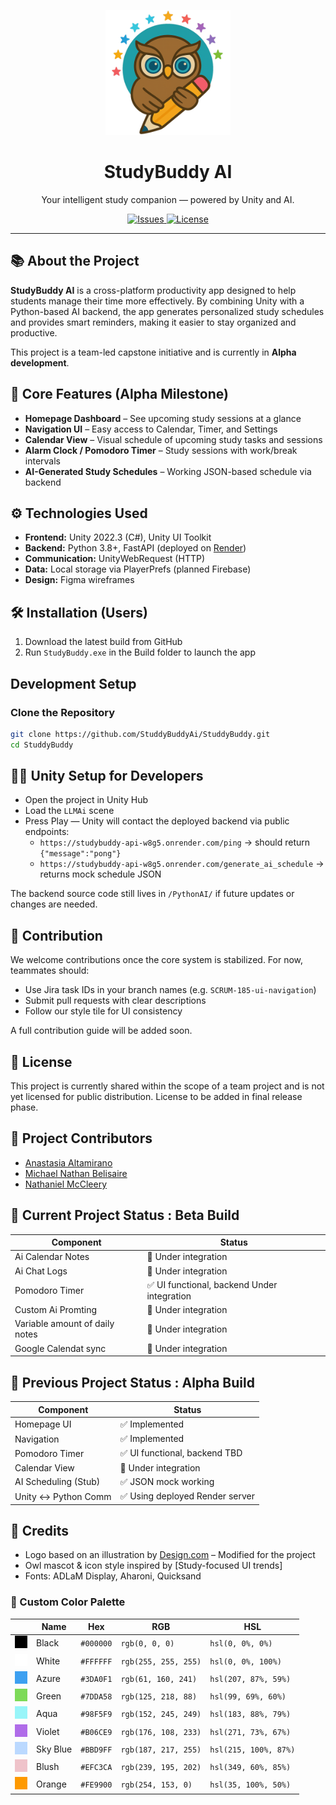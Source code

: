 <p align="center">
  <img src="docs/studybuddy_logo.png" alt="StudyBuddy Logo" width="200" />
</p>

<h1 align="center">StudyBuddy AI</h1>

<p align="center">
  Your intelligent study companion — powered by Unity and AI.
</p>

<p align="center">
  <a href="https://github.com/StuddyBuddyAi/StuddyBuddy/issues">
    <img alt="Issues" src="https://img.shields.io/github/issues/StuddyBuddyAi/StuddyBuddy?style=flat-square&logo=github">
  </a>
  <a href="https://github.com/StuddyBuddyAi/StuddyBuddy/blob/main/LICENSE">
    <img alt="License" src="https://img.shields.io/badge/license-pending-lightgrey?style=flat-square">
  </a>
</p>

---

## 📚 About the Project

**StudyBuddy AI** is a cross-platform productivity app designed to help students manage their time more effectively. By combining Unity with a Python-based AI backend, the app generates personalized study schedules and provides smart reminders, making it easier to stay organized and productive.

This project is a team-led capstone initiative and is currently in **Alpha development**.

## 🚀 Core Features (Alpha Milestone)

- **Homepage Dashboard** – See upcoming study sessions at a glance
- **Navigation UI** – Easy access to Calendar, Timer, and Settings
- **Calendar View** – Visual schedule of upcoming study tasks and sessions
- **Alarm Clock / Pomodoro Timer** – Study sessions with work/break intervals
- **AI-Generated Study Schedules** – Working JSON-based schedule via backend

## ⚙ Technologies Used

- **Frontend:** Unity 2022.3 (C#), Unity UI Toolkit
- **Backend:** Python 3.8+, FastAPI (deployed on [Render](https://studybuddy-api-w8g5.onrender.com))
- **Communication:** UnityWebRequest (HTTP)
- **Data:** Local storage via PlayerPrefs (planned Firebase)
- **Design:** Figma wireframes

## 🛠️ Installation (Users)

1. Download the latest build from GitHub
2. Run `StudyBuddy.exe` in the Build folder to launch the app

## Development Setup

### Clone the Repository

```bash
git clone https://github.com/StuddyBuddyAi/StuddyBuddy.git
cd StuddyBuddy
```

## 👨‍💻 Unity Setup for Developers

- Open the project in Unity Hub
- Load the `LLMAi` scene
- Press Play — Unity will contact the deployed backend via public endpoints:
  - `https://studybuddy-api-w8g5.onrender.com/ping` → should return `{"message":"pong"}`
  - `https://studybuddy-api-w8g5.onrender.com/generate_ai_schedule` → returns mock schedule JSON

The backend source code still lives in `/PythonAI/` if future updates or changes are needed.

## 🤝 Contribution

We welcome contributions once the core system is stabilized. For now, teammates should:

- Use Jira task IDs in your branch names (e.g. `SCRUM-185-ui-navigation`)
- Submit pull requests with clear descriptions
- Follow our style tile for UI consistency

A full contribution guide will be added soon.

## 📄 License

This project is currently shared within the scope of a team project and is not yet licensed for public distribution. License to be added in final release phase.

## 👥 Project Contributors 

- [Anastasia Altamirano](https://github.com/anapaltami)
- [Michael Nathan Belisaire](https://github.com/SoldierTaker)
- [Nathaniel McCleery](https://github.com/nate254347)

## 🧪 Current Project Status : Beta Build

| Component             | Status                          |
|-----------------------|----------------------------------|
| Ai Calendar Notes         | 🔧 Under integration            |
| Ai Chat Logs          | 🔧 Under integration            |
| Pomodoro Timer        | ✅ UI functional, backend Under integration    |
| Custom Ai Promting       | 🔧 Under integration          |
| Variable amount of daily notes | 🔧 Under integration          |
| Google Calendat sync  | 🔧 Under integration          |


## 🧪 Previous Project Status : Alpha Build

| Component             | Status                          |
|-----------------------|----------------------------------|
| Homepage UI           | ✅ Implemented                   |
| Navigation            | ✅ Implemented                   |
| Pomodoro Timer        | ✅ UI functional, backend TBD     |
| Calendar View         | 🔧 Under integration              |
| AI Scheduling (Stub)  | ✅ JSON mock working              |
| Unity ↔ Python Comm   | ✅ Using deployed Render server   |

## 🙌 Credits

- Logo based on an illustration by [Design.com](https://www.design.com) – Modified for the project
- Owl mascot & icon style inspired by [Study-focused UI trends]
- Fonts: ADLaM Display, Aharoni, Quicksand

### 🎨 Custom Color Palette
|  | Name | Hex | RGB | HSL |
| --- | --- | --- | --- | --- |
| ![](docs/000000.png) | Black | `#000000` | `rgb(0, 0, 0)` | `hsl(0, 0%, 0%)` |
| ![](docs/FFFFFF.png) | White | `#FFFFFF` | `rgb(255, 255, 255)` | `hsl(0, 0%, 100%)` |
| ![](docs/3DA0F1.png) | Azure | `#3DA0F1` | `rgb(61, 160, 241)` | `hsl(207, 87%, 59%)` |
| ![](docs/7DDA58.png) | Green | `#7DDA58` | `rgb(125, 218, 88)` | `hsl(99, 69%, 60%)` |
| ![](docs/98F5F9.png) | Aqua | `#98F5F9` | `rgb(152, 245, 249)` | `hsl(183, 88%, 79%)` |
| ![](docs/B06CE9.png) | Violet | `#B06CE9` | `rgb(176, 108, 233)` | `hsl(271, 73%, 67%)` |
| ![](docs/BBD9FF.png) | Sky Blue | `#BBD9FF` | `rgb(187, 217, 255)` | `hsl(215, 100%, 87%)` |
| ![](docs/EFC3CA.png) | Blush | `#EFC3CA` | `rgb(239, 195, 202)` | `hsl(349, 60%, 85%)` |
| ![](docs/FE9900.png) | Orange | `#FE9900` | `rgb(254, 153, 0)` | `hsl(35, 100%, 50%)` |


